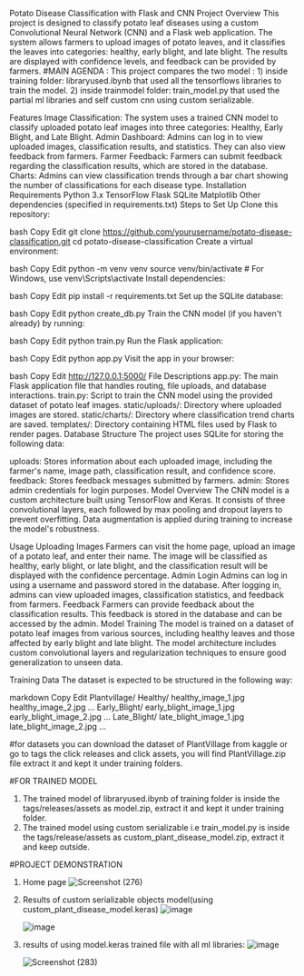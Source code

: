 Potato Disease Classification with Flask and CNN
Project Overview
This project is designed to classify potato leaf diseases using a custom Convolutional Neural Network (CNN) and a Flask web application. The system allows farmers to upload images of potato leaves, and it classifies the leaves into categories: healthy, early blight, and late blight. The results are displayed with confidence levels, and feedback can be provided by farmers.
#MAIN AGENDA : This project compares the two model : 1) inside training folder: libraryused.ibynb that used all the tensorflows libraries to train the model.
                                                      2) inside trainmodel folder: train_model.py that used the partial ml libraries and self custom cnn using custom serializable.

Features
Image Classification: The system uses a trained CNN model to classify uploaded potato leaf images into three categories: Healthy, Early Blight, and Late Blight.
Admin Dashboard: Admins can log in to view uploaded images, classification results, and statistics. They can also view feedback from farmers.
Farmer Feedback: Farmers can submit feedback regarding the classification results, which are stored in the database.
Charts: Admins can view classification trends through a bar chart showing the number of classifications for each disease type.
Installation
Requirements
Python 3.x
TensorFlow
Flask
SQLite
Matplotlib
Other dependencies (specified in requirements.txt)
Steps to Set Up
Clone this repository:

bash
Copy
Edit
git clone https://github.com/yourusername/potato-disease-classification.git
cd potato-disease-classification
Create a virtual environment:

bash
Copy
Edit
python -m venv venv
source venv/bin/activate  # For Windows, use venv\Scripts\activate
Install dependencies:

bash
Copy
Edit
pip install -r requirements.txt
Set up the SQLite database:

bash
Copy
Edit
python create_db.py
Train the CNN model (if you haven't already) by running:

bash
Copy
Edit
python train.py
Run the Flask application:

bash
Copy
Edit
python app.py
Visit the app in your browser:

bash
Copy
Edit
http://127.0.0.1:5000/
File Descriptions
app.py: The main Flask application file that handles routing, file uploads, and database interactions.
train.py: Script to train the CNN model using the provided dataset of potato leaf images.
static/uploads/: Directory where uploaded images are stored.
static/charts/: Directory where classification trend charts are saved.
templates/: Directory containing HTML files used by Flask to render pages.
Database Structure
The project uses SQLite for storing the following data:

uploads: Stores information about each uploaded image, including the farmer's name, image path, classification result, and confidence score.
feedback: Stores feedback messages submitted by farmers.
admin: Stores admin credentials for login purposes.
Model Overview
The CNN model is a custom architecture built using TensorFlow and Keras. It consists of three convolutional layers, each followed by max pooling and dropout layers to prevent overfitting. Data augmentation is applied during training to increase the model's robustness.

Usage
Uploading Images
Farmers can visit the home page, upload an image of a potato leaf, and enter their name.
The image will be classified as healthy, early blight, or late blight, and the classification result will be displayed with the confidence percentage.
Admin Login
Admins can log in using a username and password stored in the database.
After logging in, admins can view uploaded images, classification statistics, and feedback from farmers.
Feedback
Farmers can provide feedback about the classification results. This feedback is stored in the database and can be accessed by the admin.
Model Training
The model is trained on a dataset of potato leaf images from various sources, including healthy leaves and those affected by early blight and late blight. The model architecture includes custom convolutional layers and regularization techniques to ensure good generalization to unseen data.

Training Data
The dataset is expected to be structured in the following way:

markdown
Copy
Edit
Plantvillage/
    Healthy/
        healthy_image_1.jpg
        healthy_image_2.jpg
        ...
    Early_Blight/
        early_blight_image_1.jpg
        early_blight_image_2.jpg
        ...
    Late_Blight/
        late_blight_image_1.jpg
        late_blight_image_2.jpg
        ...

  #for datasets
  you can download the dataset of PlantVillage from kaggle or go to tags the click releases and click assets, you will find PlantVillage.zip file extract it and kept it under training folders.

  #FOR TRAINED MODEL
  1. The trained model of libraryused.ibynb of training folder is inside the tags/releases/assets as model.zip, extract it and kept it under training folder.
  2. The trained model using custom serializable i.e train_model.py is inside the tags/release/assets as custom_plant_disease_model.zip, extract it and keep outside.


#PROJECT DEMONSTRATION 
1. Home page
![Screenshot (276)](https://github.com/user-attachments/assets/f3bdbc45-10bd-4260-8ba9-eea841f9076a)

2. Results of custom serializable objects model(using custom_plant_disease_model.keras)
   ![image](https://github.com/user-attachments/assets/6ad5033a-84db-48c6-816c-129c46793a68)

   ![image](https://github.com/user-attachments/assets/4b1b33e6-3b99-45f4-a673-748ad8ad6aa2)

3. results of using model.keras trained file with all ml libraries:
    ![image](https://github.com/user-attachments/assets/e26480a2-5694-416e-bb17-2b9f69ac1e71)

     ![Screenshot (283)](https://github.com/user-attachments/assets/2041c155-f575-43fa-bcfc-bebd9207fdbf)





